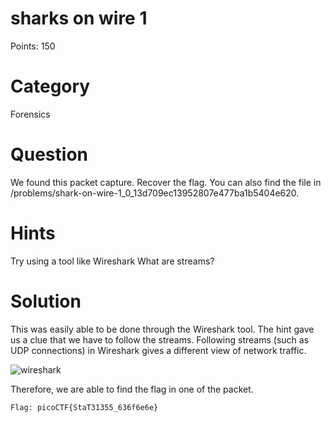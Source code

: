 # sharks on wire 1
Points: 150

# Category
Forensics

# Question
We found this packet capture. Recover the flag. You can also find the file in /problems/shark-on-wire-1_0_13d709ec13952807e477ba1b5404e620.

# Hints
Try using a tool like Wireshark
What are streams?

# Solution 
This was easily able to be done through the Wireshark tool. The hint gave us a clue that we have to follow the streams.
Following streams (such as UDP connections) in Wireshark gives a different view of network traffic.

![wireshark](https://user-images.githubusercontent.com/55530196/65829575-834aaa80-e2d9-11e9-8ad7-eebaf59630ef.png)

Therefore, we are able to find the flag in one of the packet.

``` Flag: picoCTF{StaT31355_636f6e6e} ```
